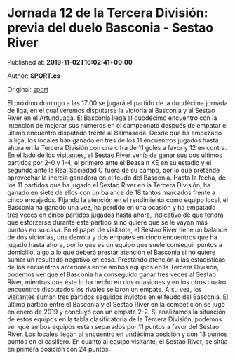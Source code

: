 
# Jornada 12 de la Tercera División: previa del duelo Basconia - Sestao River

Published at: **2019-11-02T16:02:41+00:00**

Author: **SPORT.es**

Original: [sport](https://www.sport.es/es/noticias/tercera-division/jornada-12-de-la-tercera-division-previa-del-duelo-basconia---sestao-river-7711670)

El próximo domingo a las 17:00 se jugará el partido de la duodécima jornada de liga, en el cual veremos disputarse la victoria al Basconia y al Sestao River en el Artunduaga.
El Basconia llega al duodécimo encuentro con la intención de mejorar sus números en el campeonato después de empatar el último encuentro disputado frente al Balmaseda. Desde que ha empezado la liga, los locales han ganado en tres de los 11 encuentros jugados hasta ahora en la Tercera División con una cifra de 11 goles a favor y 12 en contra.
En el lado de los visitantes, el Sestao River venía de ganar sus dos últimos partidos por 2-0 y 1-4, el primero ante el Beasain KE en su estadio y el segundo ante la Real Sociedad C fuera de su campo, por lo que pretende aprovechar la inercia ganadora en el feudo del Basconia. Hasta la fecha, de los 11 partidos que ha jugado el Sestao River en la Tercera División, ha ganado en siete de ellos con un balance de 18 tantos marcados frente a cinco encajados.
Fijando la atención en el rendimiento como equipo local, el Basconia ha ganado una vez, ha perdido en una ocasión y ha empatado tres veces en cinco partidos jugados hasta ahora, indicativo de que tendrá que esforzarse durante este partido si no quiere que se le vayan más puntos en su casa. En el papel de visitante, el Sestao River tiene un balance de dos victorias, una derrota y dos empates en cinco encuentros que ha jugado hasta ahora, por lo que es un equipo que suele conseguir puntos a domicilio, algo a lo que deberá prestar atención el Basconia si no quiere sumar un resultado negativo en casa.
Prestando atención a las estadísticas de los encuentros anteriores entre ambos equipos en la Tercera División, podemos ver que el Basconia ha conseguido ganar tres veces al Sestao River, mientras que éste lo ha hecho en dos ocasiones y en los otros cuatro encuentros disputados los rivales sellaron un empate. A su vez, los visitantes suman tres partidos seguidos invictos en el feudo del Basconia. El último partido entre el Basconia y el Sestao River en la competición se jugó en enero de 2019 y concluyó con un empate 2-2.
Si analizamos la situación de estos equipos en la tabla clasificatoria de la Tercera División, podemos ver que ambos equipos están separados por 11 puntos a favor del Sestao River. Los locales llegan al encuentro en undécima posición y con 13 puntos puntos en el casillero. En cuanto al equipo visitante, el Sestao River, se sitúa en primera posición con 24 puntos.
